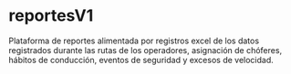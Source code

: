 # reportesV1
Plataforma de reportes alimentada por registros excel de los datos registrados durante las rutas de los operadores, asignación de chóferes, hábitos de conducción, eventos de seguridad y excesos de velocidad. 
